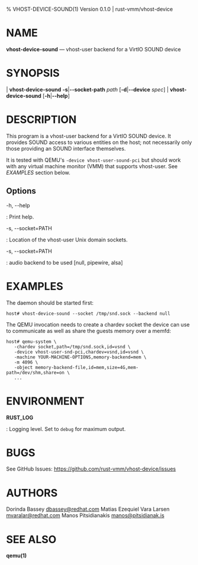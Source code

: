 % VHOST-DEVICE-SOUND(1) Version 0.1.0 | rust-vmm/vhost-device

NAME
====

**vhost-device-sound** — vhost-user backend for a VirtIO SOUND device

SYNOPSIS
========

| **vhost-device-sound** **-s**|**\-\-socket-path** _path_ \[**-d**|**\-\-device** _spec_]
| **vhost-device-sound** \[**-h**|**\-\-help**]

DESCRIPTION
===========

This program is a vhost-user backend for a VirtIO SOUND device.
It provides SOUND access to various entities on the host; not
necessarily only those providing an SOUND interface themselves.

It is tested with QEMU's `-device vhost-user-sound-pci` but should work
with any virtual machine monitor (VMM) that supports vhost-user. See
*EXAMPLES* section below.

Options
-------

-h, \-\-help

:   Print help.

-s, \-\-socket=PATH

:   Location of the vhost-user Unix domain sockets.

-s, \-\-socket=PATH

:   audio backend to be used [null, pipewire, alsa]

EXAMPLES
========

The daemon should be started first:

```
host# vhost-device-sound --socket /tmp/snd.sock --backend null
```

The QEMU invocation needs to create a chardev socket the device can
use to communicate as well as share the guests memory over a memfd:

```
host# qemu-system \
   -chardev socket,path=/tmp/snd.sock,id=vsnd \
   -device vhost-user-snd-pci,chardev=vsnd,id=vsnd \
   -machine YOUR-MACHINE-OPTIONS,memory-backend=mem \
   -m 4096 \
   -object memory-backend-file,id=mem,size=4G,mem-path=/dev/shm,share=on \
   ...
```

ENVIRONMENT
===========

**RUST_LOG**

:   Logging level. Set to `debug` for maximum output.

BUGS
====

See GitHub Issues: <https://github.com/rust-vmm/vhost-device/issues>

AUTHORS
======

Dorinda Bassey <dbassey@redhat.com>
Matias Ezequiel Vara Larsen <mvaralar@redhat.com>
Manos Pitsidianakis <manos@pitsidianak.is>

SEE ALSO
========

**qemu(1)**
